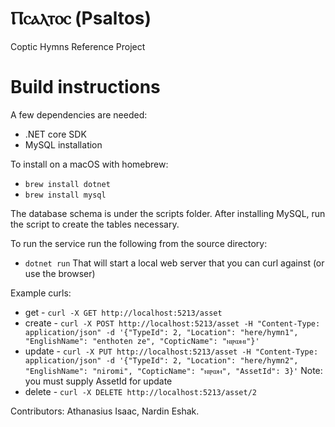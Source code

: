 # Ⲡⲥⲁⲗⲧⲟⲥ (Psaltos)
Coptic Hymns Reference Project

# Build instructions

A few dependencies are needed:
 - .NET core SDK
 - MySQL installation
 
 To install on a macOS with homebrew:
 - `brew install dotnet` 
 - `brew install mysql`
 
The database schema is under the scripts folder. After installing MySQL, run the script to create the tables necessary.

To run the service run the following from the source directory:
- `dotnet run`
That will start a local web server that you can curl against (or use the browser)

Example curls:
- get - `curl -X GET http://localhost:5213/asset`
- create - `curl -X POST http://localhost:5213/asset -H "Content-Type: application/json" -d '{"TypeId": 2, "Location": "here/hymn1", "EnglishName": "enthoten ze", "CopticName": "ⲛⲓⲣⲱⲙⲓ"}'`
- update - `curl -X PUT http://localhost:5213/asset -H "Content-Type: application/json" -d '{"TypeId": 2, "Location": "here/hymn2", "EnglishName": "niromi", "CopticName": "ⲛⲓⲣⲱⲙ", "AssetId": 3}'`
    Note: you must supply AssetId for update
- delete - `curl -X DELETE http://localhost:5213/asset/2`

Contributors:
Athanasius Isaac, Nardin Eshak.
